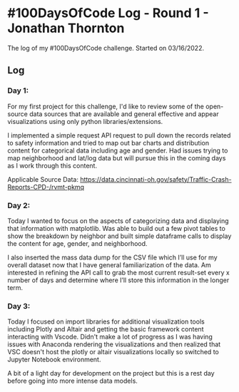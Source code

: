 # #100DaysOfCode Log - Round 1 - Jonathan Thornton

The log of my #100DaysOfCode challenge. Started on 03/16/2022.

## Log

### Day 1: 
For my first project for this challenge, I'd like to review some of the open-source data sources that are available and general effective and appear visualizations using only python libraries/extensions. 

I implemented a simple request API request to pull down the records related to safety information and tried to map out bar charts and distribution content for categorical data including age and gender. Had issues trying to map neighborhood and lat/log data but will pursue this in the coming days as I work through this content. 

Applicable Source Data:
https://data.cincinnati-oh.gov/safety/Traffic-Crash-Reports-CPD-/rvmt-pkmq

### Day 2:
Today I wanted to focus on the aspects of categorizing data and displaying that information with matplotlib. Was able to build out a few pivot tables to show the breakdown by neighbor and built simple dataframe calls to display the content for age, gender, and neighborhood. 

I also inserted the mass data dump for the CSV file which I’ll use for my overall dataset now that I have general familiarization of the data. Am interested in refining the API call to grab the most current result-set every x number of days and determine where I’ll store this information in the longer term.


### Day 3:
Today I focused on import libraries for additional visualization tools including Plotly and Altair and getting the basic framework content interacting with Vscode. Didn't make a lot of progress as I was having issues with Anaconda rendering the visualizations and then realized that VSC doesn't host the plotly or altair visualizations locally so switched to Jupyter Notebook environment. 

A bit of a light day for development on the project but this is a rest day before going into more intense data models. 